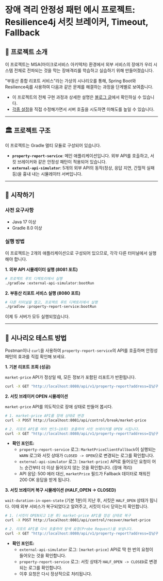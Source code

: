# 장애 격리 안정성 패턴 에시 프로젝트: Resilience4j 서킷 브레이커, Timeout, Fallback

## 📖 프로젝트 소개

이 프로젝트는 MSA(마이크로서비스 아키텍처) 환경에서 외부 서비스의 장애가 우리 시스템 전체로 전파되는 것을 막는 장애격리룰 학습하고 실습하기 위해 만들어졌습니다.

"부동산 종합 리포트 서비스"라는 가상의 시나리오를 통해, Spring Boot와 Resilience4j를 사용하여 다음과 같은 문제를 해결하는 과정을 단계별로 보여줍니다.

* 이 프로젝트의 전체 구현 과정과 상세한 설명은 [블로그 글](https://velog.io/@ksk0605/%EB%82%B4-%EC%84%9C%EB%B2%84%EB%8A%94-%EC%A3%BD%EC%A7%80-%EC%95%8A%EB%8A%94%EB%8B%A4-Spring-Boot%EC%99%80-Resilience4j%EB%A1%9C-%EC%84%9C%ED%82%B7-%EB%B8%8C%EB%A0%88%EC%9D%B4%EC%BB%A4-%EA%B5%AC%ED%98%84%ED%95%98%EA%B8%B0)에서 확인하실 수 있습니다.
* [각종 설정](https://github.com/ksk0605/failure-isolation-test-project/blob/main/property-report-service/src/main/resources/application.yml)을 직접 수정해가면서 서버 호출을 시도하면 이해도를 높일 수 있습니다. 

-----

## 🏛️ 프로젝트 구조

이 프로젝트는 Gradle 멀티 모듈로 구성되어 있습니다.

- **`property-report-service`**: 메인 애플리케이션입니다. 외부 API를 호출하고, 서킷 브레이커와 같은 안정성 패턴이 적용되어 있습니다.
- **`external-api-simulator`**: 5개의 외부 API의 동작(정상, 응답 지연, 간헐적 실패 등)을 흉내 내는 시뮬레이터 서버입니다.

-----

## 🚀 시작하기

### 사전 요구사항

- Java 17 이상
- Gradle 8.0 이상

### 실행 방법

이 프로젝트는 2개의 애플리케이션으로 구성되어 있으므로, 각각 다른 터미널에서 실행해야 합니다.

**1. 외부 API 시뮬레이터 실행 (8081 포트)**

```bash
# 프로젝트 루트 디렉토리에서 실행
./gradlew :external-api-simulator:bootRun
```

**2. 부동산 리포트 서비스 실행 (8080 포트)**

```bash
# 다른 터미널을 열고, 프로젝트 루트 디렉토리에서 실행
./gradlew :property-report-service:bootRun
```

이제 두 서버가 모두 실행되었습니다.

-----

## 🧪 시나리오 테스트 방법

Postman이나 `curl`을 사용하여 `property-report-service`의 API를 호출하며 안정성 패턴의 효과를 직접 확인해 보세요.

**1. 기본 리포트 조회 (성공)**

`market-price` API가 정상일 때, 모든 정보가 포함된 리포트가 반환됩니다.

```bash
curl -X GET "http://localhost:8080/api/v1/property-report?address=강남구"
```

**2. 서킷 브레이커 OPEN 시뮬레이션**

`market-price` API를 의도적으로 장애 상태로 만들어 봅시다.

```bash
# 1. market-price API를 장애 상태로 변경
curl -X POST http://localhost:8081/api/control/break/market-price

# 2. 리포트 API를 여러 번(5~10회) 호출하여 서킷 브레이커를 OPEN 시킵니다.
curl -X GET "http://localhost:8080/api/v1/property-report?address=강남구"
```

- **확인 포인트:**
    - `property-report-service` 로그: `MarketPriceClientFallback`이 실행되는 `WARN` 로그와 서킷 상태가 `CLOSED -> OPEN`으로 변경되는 로그를 확인합니다.
    - `external-api-simulator` 로그: `[market-price]` API로 들어오던 요청이 어느 순간부터 더 이상 들어오지 않는 것을 확인합니다. (장애 격리)
    - API 응답: 500 에러 대신, `marketPrice` 필드가 Fallback 데이터로 채워진 200 OK 응답을 받게 됩니다.

**3. 서킷 브레이커 복구 시뮬레이션 (HALF\_OPEN → CLOSED)**

`wait-duration-in-open-state` (기본 1분)이 지난 후, 서킷은 `HALF_OPEN` 상태가 됩니다. 이때 외부 서비스가 복구되었다고 알려주고, 서킷이 다시 닫히는지 확인합니다.

```bash
# 1. (서킷이 OPEN되고 1분 후) market-price API를 정상 상태로 복구
curl -X POST http://localhost:8081/api/control/recover/market-price

# 2. 리포트 API를 다시 호출하여 탐색 요청(Probe Request)을 보냅니다.
curl -X GET "http://localhost:8080/api/v1/property-report?address=강남구"
```

- **확인 포인트:**
    - `external-api-simulator` 로그: `[market-price]` API로 딱 한 번의 요청이 들어오는 것을 확인합니다.
    - `property-report-service` 로그: 서킷 상태가 `HALF_OPEN -> CLOSED`로 변경되는 로그를 확인합니다.
    - 이후 요청은 다시 정상적으로 처리됩니다.

